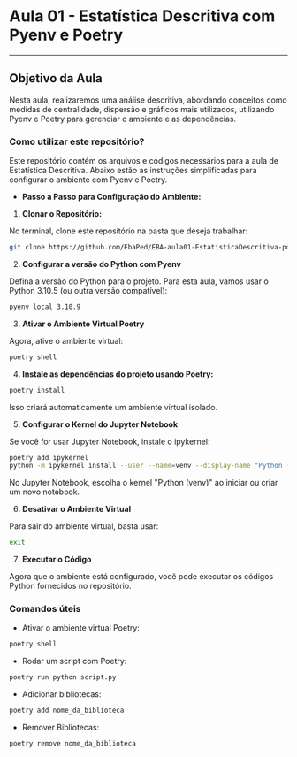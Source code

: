 # **Aula 01 - Estatística Descritiva com Pyenv e Poetry**

---

## **Objetivo da Aula**

Nesta aula, realizaremos uma análise descritiva, abordando conceitos como medidas de centralidade, dispersão e gráficos mais utilizados, utilizando Pyenv e Poetry para gerenciar o ambiente e as dependências.

### **Como utilizar este repositório?**

Este repositório contém os arquivos e códigos necessários para a aula de Estatística Descritiva. Abaixo estão as instruções simplificadas para configurar o ambiente com Pyenv e Poetry.

- **Passo a Passo para Configuração do Ambiente:**

1. **Clonar o Repositório:**

No terminal, clone este repositório na pasta que deseja trabalhar:

```bash
git clone https://github.com/EbaPed/EBA-aula01-EstatisticaDescritiva-poetry.git
```

2. **Configurar a versão do Python com Pyenv**

Defina a versão do Python para o projeto. Para esta aula, vamos usar o Python 3.10.5 (ou outra versão compatível):

```bash
pyenv local 3.10.9
```

3. **Ativar o Ambiente Virtual Poetry**

Agora, ative o ambiente virtual:

```bash
poetry shell
```

4. **Instale as dependências do projeto usando Poetry:**

```bash
poetry install
```

Isso criará automaticamente um ambiente virtual isolado.


5. **Configurar o Kernel do Jupyter Notebook**

Se você for usar Jupyter Notebook, instale o ipykernel:

```bash
poetry add ipykernel
python -m ipykernel install --user --name=venv --display-name "Python (venv)
```

No Jupyter Notebook, escolha o kernel "Python (venv)" ao iniciar ou criar um novo notebook.


6. **Desativar o Ambiente Virtual**

Para sair do ambiente virtual, basta usar:

```bash
exit
```

7. **Executar o Código**

Agora que o ambiente está configurado, você pode executar os códigos Python fornecidos no repositório.

### **Comandos úteis**

- Ativar o ambiente virtual Poetry:

```bash
poetry shell
```

- Rodar um script com Poetry:

```bash
poetry run python script.py
```

- Adicionar bibliotecas:

 ```bash
poetry add nome_da_biblioteca
```

- Remover Bibliotecas:

 ```bash
poetry remove nome_da_biblioteca
```

